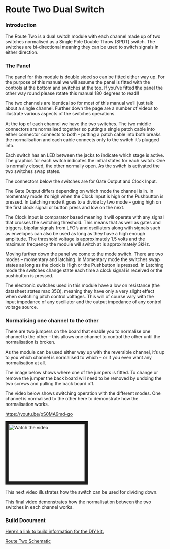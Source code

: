 # Route Two Dual Switch

### Introduction

The Route Two is a dual switch module with each channel made up of two switches normalised as a Single Pole Double Throw (SPDT) switch. The switches are bi-directional meaning they can be used to switch signals in either direction.


### The Panel

The panel for this module is double sided so can be fitted either way up. For the purpose of this manual we will assume the panel is fitted with the controls at the bottom and switches at the top. If you’ve fitted the panel the other way round please rotate this manual 180 degrees to read!!

The two channels are identical so for most of this manual we’ll just talk about a single channel. Further down the page are a number of videos to illustrate various aspects of the switches operations.

At the top of each channel we have the two switches. The two middle connectors are normalised together so putting a single patch cable into either connector connects to both – putting a patch cable into both breaks the normalisation and each cable connects only to the switch it’s plugged into.

Each switch has an LED between the jacks to indicate which stage is active. The graphics for each switch indicates the initial states for each switch. One is normally closed, the other normally open. As the switch is activated the two switches swap states.

The connectors below the switches are for Gate Output and Clock Input.

The Gate Output differs depending on which mode the channel is in. In momentary mode it’s high when the Clock Input is high or the Pushbutton is pressed. In Latching mode it goes to a divide by two mode – going high on the first clock signal or button press and low on the next.


The Clock Input is comparator based meaning it will operate with any signal that crosses the switching threshold. This means that as well as gates and triggers, bipolar signals from LFO’s and oscillators along with signals such as envelopes can also be used as long as they have a high enough amplitude. The threshold voltage is approximately 1.5 volts and the maximum frequency the module will switch at is approximately 3kHz.

Moving further down the panel we come to the mode switch. There are two modes – momentary and latching. In Momentary mode the switches swap states as long as the clock is High or the Pushbutton is pressed. In Latching mode the switches change state each time a clock signal is received or the pushbutton is pressed.

The electronic switches used in this module have a low on resistance (the datasheet states max 35Ω), meaning they have only a very slight effect when switching pitch control voltages. This will of course vary with the input impedance of any oscillator and the output impedance of any control voltage source.

### Normalising one channel to the other

There are two jumpers on the board that enable you to normalise one channel to the other – this allows one channel to control the other until the normalisation is broken.

As the module can be used either way up with the reversible channel, it’s up to you which channel is normalised to which – or if you even want any normalisation at all.

The image below shows where one of the jumpers is fitted. To change or remove the jumper the back board will need to be removed by undoing the two screws and pulling the back board off.


The video below shows switching operation with the different modes. One channel is normalised to the other here to demonstrate how the normalisation works.

https://youtu.be/pS0MA9md-go

<a href="http://www.youtube.com/watch?feature=player_embedded&v=pS0MA9md-go" target="_blank">
 <img src="http://img.youtube.com/vi/pS0MA9md-go/mqdefault.jpg" alt="Watch the video" width="240" height="180" border="10" />
</a>


This next video illustrates how the switch can be used for dividing down.


This final video demonstrates how the normalisation between the two switches in each channel works.


### Build Document

[Here’s a link to build information for the DIY kit.](https://docs.google.com/spreadsheets/d/1wg_cqzuiyMHKkDE1c4eYfdx2wnnBMyvDsO1Q1nh9thw/edit?usp=sharing)

[Route Two Schematic](https://drive.google.com/file/d/1OwmmElXsMm2NfkOyAtBcOy8VB6d9OHcL/view?usp=sharing)
